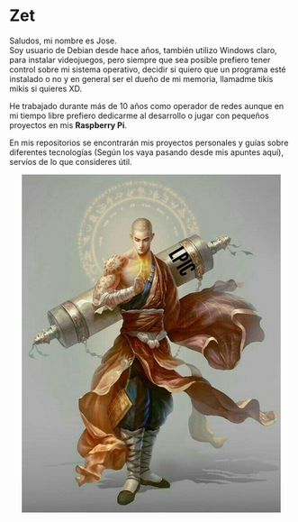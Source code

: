 # **Zet**
Saludos, mi nombre es Jose.    
Soy usuario de Debian desde hace años, también utilizo Windows claro, para instalar videojuegos, pero siempre que sea posible prefiero tener control sobre mi sistema operativo, decidir si quiero que un programa esté instalado o no y en general ser el dueño de mi memoria, llamadme tikis mikis si quieres XD.

He trabajado durante más de 10 años como operador de redes aunque en mi tiempo libre prefiero dedicarme al desarrollo o jugar con pequeños proyectos en mis **Raspberry Pi**.

En mis repositorios se encontrarán mis proyectos personales y guías sobre diferentes tecnologías (Según los vaya pasando desde mis apuntes aquí), servíos de lo que consideres útil.


<p align="center">
  <img height="600" src="Monje.jpg">
</p>

